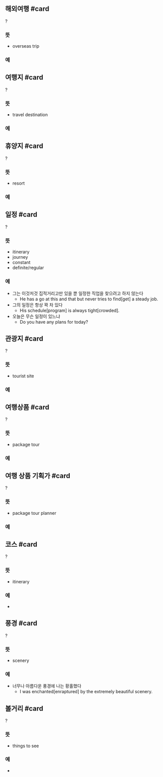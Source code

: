 
## 해외여행 #card
?
### 뜻
- overseas trip
### 예
<!--SR:!2025-01-24,41,252-->

## 여행지 #card
?
### 뜻
- travel destination
### 예
<!--SR:!2025-05-19,181,272-->

## 휴양지 #card
?
### 뜻
- resort
### 예
<!--SR:!2025-02-21,69,226-->

## 일정 #card
?
### 뜻
- itinerary
- journey
- constant
- definite/regular
### 예
- 그는 이것저것 집적거리고만 있을 뿐 일정한 직업을 찾으려고 하지 않는다
	- He has a go at this and that but never tries to find[get] a steady job.
- 그의 일정은 항상 꽉 차 있다
	- His schedule[program] is always tight[crowded].
- 오늘은 무슨 일정이 있느냐
	- Do you have any plans for today?
<!--SR:!2025-02-22,121,290-->

## 관광지 #card
?
### 뜻
- tourist site
### 예
<!--SR:!2025-01-22,16,147-->

## 여행상품 #card
?
### 뜻
- package tour
### 예
<!--SR:!2025-04-19,126,247-->

## 여행 상품 기획가 #card
?
### 뜻
- package tour planner
### 예
<!--SR:!2025-03-18,145,304-->

## 코스 #card
?
### 뜻
- itinerary
### 예
-
<!--SR:!2025-01-18,5,229-->

## 풍경 #card
?
### 뜻
- scenery
### 예
- 너무나 아름다운 풍경에 나는 황홀했다
	- I was enchanted[enraptured] by the extremely beautiful scenery.
<!--SR:!2025-01-14,1,169-->

## 볼거리 #card
?
### 뜻
- things to see
### 예
-
<!--SR:!2025-01-24,11,286-->
